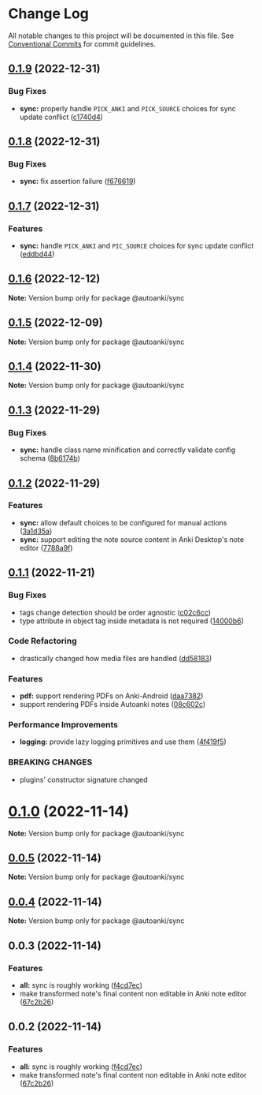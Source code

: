 # Change Log

All notable changes to this project will be documented in this file.
See [Conventional Commits](https://conventionalcommits.org) for commit guidelines.

## [0.1.9](https://github.com/chenlijun99/autoanki/compare/@autoanki/sync@0.1.8...@autoanki/sync@0.1.9) (2022-12-31)

### Bug Fixes

- **sync:** properly handle `PICK_ANKI` and `PICK_SOURCE` choices for sync update conflict ([c1740d4](https://github.com/chenlijun99/autoanki/commit/c1740d4c142a85f1e03a837c8a5abf27b6184b1c))

## [0.1.8](https://github.com/chenlijun99/autoanki/compare/@autoanki/sync@0.1.7...@autoanki/sync@0.1.8) (2022-12-31)

### Bug Fixes

- **sync:** fix assertion failure ([f676619](https://github.com/chenlijun99/autoanki/commit/f67661944fb288ce88303733fa8ddd964603a4eb))

## [0.1.7](https://github.com/chenlijun99/autoanki/compare/@autoanki/sync@0.1.6...@autoanki/sync@0.1.7) (2022-12-31)

### Features

- **sync:** handle `PICK_ANKI` and `PIC_SOURCE` choices for sync update conflict ([eddbd44](https://github.com/chenlijun99/autoanki/commit/eddbd446baed3f02456e62d66ac42b1dd5cc7425))

## [0.1.6](https://github.com/chenlijun99/autoanki/compare/@autoanki/sync@0.1.5...@autoanki/sync@0.1.6) (2022-12-12)

**Note:** Version bump only for package @autoanki/sync

## [0.1.5](https://github.com/chenlijun99/autoanki/compare/@autoanki/sync@0.1.4...@autoanki/sync@0.1.5) (2022-12-09)

**Note:** Version bump only for package @autoanki/sync

## [0.1.4](https://github.com/chenlijun99/autoanki/compare/@autoanki/sync@0.1.3...@autoanki/sync@0.1.4) (2022-11-30)

**Note:** Version bump only for package @autoanki/sync

## [0.1.3](https://github.com/chenlijun99/autoanki/compare/@autoanki/sync@0.1.2...@autoanki/sync@0.1.3) (2022-11-29)

### Bug Fixes

- **sync:** handle class name minification and correctly validate config schema ([8b6174b](https://github.com/chenlijun99/autoanki/commit/8b6174b31b2321bc97653b09fd326ebade0189ee))

## [0.1.2](https://github.com/chenlijun99/autoanki/compare/@autoanki/sync@0.1.1...@autoanki/sync@0.1.2) (2022-11-29)

### Features

- **sync:** allow default choices to be configured for manual actions ([3a1d35a](https://github.com/chenlijun99/autoanki/commit/3a1d35ab5c0bdb05c96eaa940b16e295e7ffefab))
- **sync:** support editing the note source content in Anki Desktop's note editor ([7788a9f](https://github.com/chenlijun99/autoanki/commit/7788a9f6c7c9682634d522f7dd9d6df8db0ccf0a))

## [0.1.1](https://github.com/chenlijun99/autoanki/compare/@autoanki/sync@0.1.0...@autoanki/sync@0.1.1) (2022-11-21)

### Bug Fixes

- tags change detection should be order agnostic ([c02c6cc](https://github.com/chenlijun99/autoanki/commit/c02c6cc5259770689da0f69056cc8773aa3049ca))
- type attribute in object tag inside metadata is not required ([14000b6](https://github.com/chenlijun99/autoanki/commit/14000b6d0c7c3eb94a407511bc7ff0bd320eb2e0))

### Code Refactoring

- drastically changed how media files are handled ([dd58183](https://github.com/chenlijun99/autoanki/commit/dd5818332064f3c5c4c062bd0178110929004b42))

### Features

- **pdf:** support rendering PDFs on Anki-Android ([daa7382](https://github.com/chenlijun99/autoanki/commit/daa7382b7f620d06ac09cdceaf2aa7520e74454e))
- support rendering PDFs inside Autoanki notes ([08c602c](https://github.com/chenlijun99/autoanki/commit/08c602cb836c647c3b2b47daeea84e4a89c73674))

### Performance Improvements

- **logging:** provide lazy logging primitives and use them ([4f419f5](https://github.com/chenlijun99/autoanki/commit/4f419f55ddd301839a7dfefae54f81e4b429ce68))

### BREAKING CHANGES

- plugins' constructor signature changed

# [0.1.0](https://github.com/chenlijun99/autoanki/compare/@autoanki/sync@0.0.3...@autoanki/sync@0.1.0) (2022-11-14)

**Note:** Version bump only for package @autoanki/sync

## [0.0.5](https://github.com/chenlijun99/autoanki/compare/@autoanki/sync@0.0.3...@autoanki/sync@0.0.5) (2022-11-14)

**Note:** Version bump only for package @autoanki/sync

## [0.0.4](https://github.com/chenlijun99/autoanki/compare/@autoanki/sync@0.0.3...@autoanki/sync@0.0.4) (2022-11-14)

**Note:** Version bump only for package @autoanki/sync

## 0.0.3 (2022-11-14)

### Features

- **all:** sync is roughly working ([f4cd7ec](https://github.com/chenlijun99/autoanki/commit/f4cd7ec4b4a36e5ef936612b913e7aef77308ef9))
- make transformed note's final content non editable in Anki note editor ([67c2b26](https://github.com/chenlijun99/autoanki/commit/67c2b263872fea1ce9dcbce94115d8655be6118a))

## 0.0.2 (2022-11-14)

### Features

- **all:** sync is roughly working ([f4cd7ec](https://github.com/chenlijun99/autoanki/commit/f4cd7ec4b4a36e5ef936612b913e7aef77308ef9))
- make transformed note's final content non editable in Anki note editor ([67c2b26](https://github.com/chenlijun99/autoanki/commit/67c2b263872fea1ce9dcbce94115d8655be6118a))
